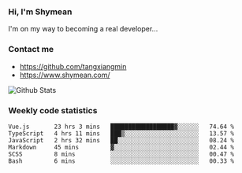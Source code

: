 ### Hi, I'm Shymean

I'm on my way to becoming a real developer...

### Contact me

- <https://github.com/tangxiangmin>
- <https://www.shymean.com/>

![Github Stats](https://github-readme-stats.vercel.app/api?username=tangxiangmin&show_icons=true&theme=dark)


###  Weekly code statistics

<!--START_SECTION:waka-->

```text
Vue.js       23 hrs 3 mins   ██████████████████▓░░░░░░   74.64 %
TypeScript   4 hrs 11 mins   ███▒░░░░░░░░░░░░░░░░░░░░░   13.57 %
JavaScript   2 hrs 32 mins   ██░░░░░░░░░░░░░░░░░░░░░░░   08.24 %
Markdown     45 mins         ▓░░░░░░░░░░░░░░░░░░░░░░░░   02.44 %
SCSS         8 mins          ░░░░░░░░░░░░░░░░░░░░░░░░░   00.47 %
Bash         6 mins          ░░░░░░░░░░░░░░░░░░░░░░░░░   00.33 %
```

<!--END_SECTION:waka-->